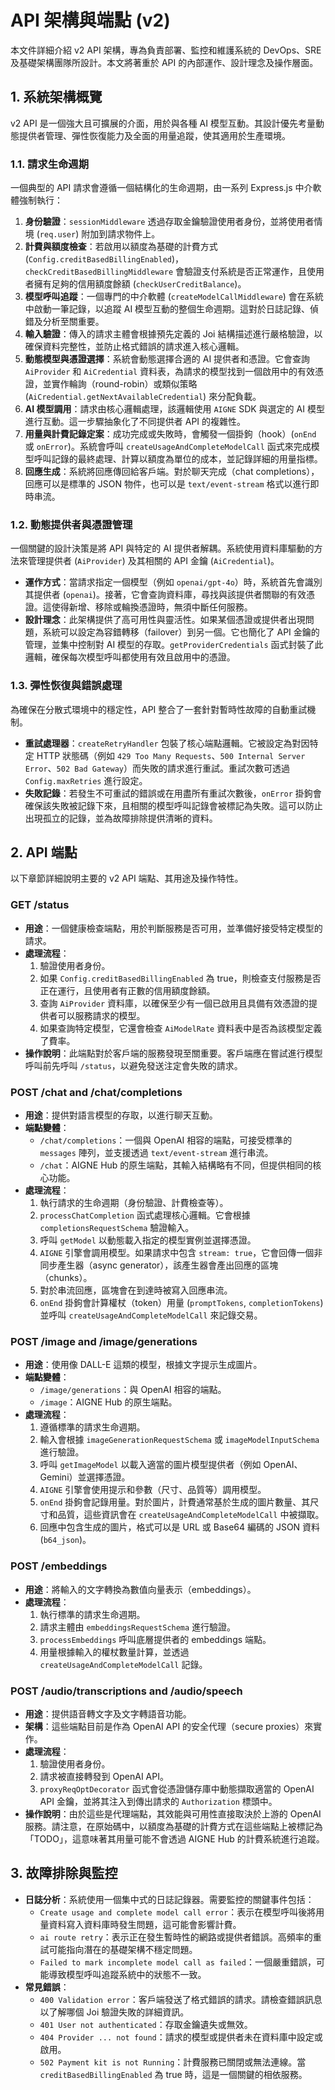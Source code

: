 # API 架構與端點 (v2)

本文件詳細介紹 v2 API 架構，專為負責部署、監控和維護系統的 DevOps、SRE 及基礎架構團隊所設計。本文將著重於 API 的內部運作、設計理念及操作層面。

## 1. 系統架構概覽

v2 API 是一個強大且可擴展的介面，用於與各種 AI 模型互動。其設計優先考量動態提供者管理、彈性恢復能力及全面的用量追蹤，使其適用於生產環境。

### 1.1. 請求生命週期

一個典型的 API 請求會遵循一個結構化的生命週期，由一系列 Express.js 中介軟體強制執行：

1.  **身份驗證**：`sessionMiddleware` 透過存取金鑰驗證使用者身份，並將使用者情境 (`req.user`) 附加到請求物件上。
2.  **計費與額度檢查**：若啟用以額度為基礎的計費方式 (`Config.creditBasedBillingEnabled`)，`checkCreditBasedBillingMiddleware` 會驗證支付系統是否正常運作，且使用者擁有足夠的信用額度餘額 (`checkUserCreditBalance`)。
3.  **模型呼叫追蹤**：一個專門的中介軟體 (`createModelCallMiddleware`) 會在系統中啟動一筆記錄，以追蹤 AI 模型互動的整個生命週期。這對於日誌記錄、偵錯及分析至關重要。
4.  **輸入驗證**：傳入的請求主體會根據預先定義的 Joi 結構描述進行嚴格驗證，以確保資料完整性，並防止格式錯誤的請求進入核心邏輯。
5.  **動態模型與憑證選擇**：系統會動態選擇合適的 AI 提供者和憑證。它會查詢 `AiProvider` 和 `AiCredential` 資料表，為請求的模型找到一個啟用中的有效憑證，並實作輪詢（round-robin）或類似策略 (`AiCredential.getNextAvailableCredential`) 來分配負載。
6.  **AI 模型調用**：請求由核心邏輯處理，該邏輯使用 `AIGNE` SDK 與選定的 AI 模型進行互動。這一步驟抽象化了不同提供者 API 的複雜性。
7.  **用量與計費記錄定案**：成功完成或失敗時，會觸發一個掛鉤（hook）(`onEnd` 或 `onError`)。系統會呼叫 `createUsageAndCompleteModelCall` 函式來完成模型呼叫記錄的最終處理、計算以額度為單位的成本，並記錄詳細的用量指標。
8.  **回應生成**：系統將回應傳回給客戶端。對於聊天完成（chat completions），回應可以是標準的 JSON 物件，也可以是 `text/event-stream` 格式以進行即時串流。

### 1.2. 動態提供者與憑證管理

一個關鍵的設計決策是將 API 與特定的 AI 提供者解耦。系統使用資料庫驅動的方法來管理提供者 (`AiProvider`) 及其相關的 API 金鑰 (`AiCredential`)。

-   **運作方式**：當請求指定一個模型（例如 `openai/gpt-4o`）時，系統首先會識別其提供者 (`openai`)。接著，它會查詢資料庫，尋找與該提供者關聯的有效憑證。這使得新增、移除或輪換憑證時，無須中斷任何服務。
-   **設計理念**：此架構提供了高可用性與靈活性。如果某個憑證或提供者出現問題，系統可以設定為容錯轉移（failover）到另一個。它也簡化了 API 金鑰的管理，並集中控制對 AI 模型的存取。`getProviderCredentials` 函式封裝了此邏輯，確保每次模型呼叫都使用有效且啟用中的憑證。

### 1.3. 彈性恢復與錯誤處理

為確保在分散式環境中的穩定性，API 整合了一套針對暫時性故障的自動重試機制。

-   **重試處理器**：`createRetryHandler` 包裝了核心端點邏輯。它被設定為對因特定 HTTP 狀態碼（例如 `429 Too Many Requests`、`500 Internal Server Error`、`502 Bad Gateway`）而失敗的請求進行重試。重試次數可透過 `Config.maxRetries` 進行設定。
-   **失敗記錄**：若發生不可重試的錯誤或在用盡所有重試次數後，`onError` 掛鉤會確保該失敗被記錄下來，且相關的模型呼叫記錄會被標記為失敗。這可以防止出現孤立的記錄，並為故障排除提供清晰的資料。

## 2. API 端點

以下章節詳細說明主要的 v2 API 端點、其用途及操作特性。

### GET /status

-   **用途**：一個健康檢查端點，用於判斷服務是否可用，並準備好接受特定模型的請求。
-   **處理流程**：
    1.  驗證使用者身份。
    2.  如果 `Config.creditBasedBillingEnabled` 為 true，則檢查支付服務是否正在運行，且使用者有正數的信用額度餘額。
    3.  查詢 `AiProvider` 資料庫，以確保至少有一個已啟用且具備有效憑證的提供者可以服務請求的模型。
    4.  如果查詢特定模型，它還會檢查 `AiModelRate` 資料表中是否為該模型定義了費率。
-   **操作說明**：此端點對於客戶端的服務發現至關重要。客戶端應在嘗試進行模型呼叫前先呼叫 `/status`，以避免發送注定會失敗的請求。

### POST /chat and /chat/completions

-   **用途**：提供對語言模型的存取，以進行聊天互動。
-   **端點變體**：
    -   `/chat/completions`：一個與 OpenAI 相容的端點，可接受標準的 `messages` 陣列，並支援透過 `text/event-stream` 進行串流。
    -   `/chat`：AIGNE Hub 的原生端點，其輸入結構略有不同，但提供相同的核心功能。
-   **處理流程**：
    1.  執行請求的生命週期（身份驗證、計費檢查等）。
    2.  `processChatCompletion` 函式處理核心邏輯。它會根據 `completionsRequestSchema` 驗證輸入。
    3.  呼叫 `getModel` 以動態載入指定的模型實例並選擇憑證。
    4.  `AIGNE` 引擎會調用模型。如果請求中包含 `stream: true`，它會回傳一個非同步產生器（async generator），該產生器會產出回應的區塊（chunks）。
    5.  對於串流回應，區塊會在到達時被寫入回應串流。
    6.  `onEnd` 掛鉤會計算權杖（token）用量 (`promptTokens`, `completionTokens`) 並呼叫 `createUsageAndCompleteModelCall` 來記錄交易。

### POST /image and /image/generations

-   **用途**：使用像 DALL-E 這類的模型，根據文字提示生成圖片。
-   **端點變體**：
    -   `/image/generations`：與 OpenAI 相容的端點。
    -   `/image`：AIGNE Hub 的原生端點。
-   **處理流程**：
    1.  遵循標準的請求生命週期。
    2.  輸入會根據 `imageGenerationRequestSchema` 或 `imageModelInputSchema` 進行驗證。
    3.  呼叫 `getImageModel` 以載入適當的圖片模型提供者（例如 OpenAI、Gemini）並選擇憑證。
    4.  `AIGNE` 引擎會使用提示和參數（尺寸、品質等）調用模型。
    5.  `onEnd` 掛鉤會記錄用量。對於圖片，計費通常基於生成的圖片數量、其尺寸和品質，這些資訊會在 `createUsageAndCompleteModelCall` 中被擷取。
    6.  回應中包含生成的圖片，格式可以是 URL 或 Base64 編碼的 JSON 資料 (`b64_json`)。

### POST /embeddings

-   **用途**：將輸入的文字轉換為數值向量表示（embeddings）。
-   **處理流程**：
    1.  執行標準的請求生命週期。
    2.  請求主體由 `embeddingsRequestSchema` 進行驗證。
    3.  `processEmbeddings` 呼叫底層提供者的 embeddings 端點。
    4.  用量根據輸入的權杖數量計算，並透過 `createUsageAndCompleteModelCall` 記錄。

### POST /audio/transcriptions and /audio/speech

-   **用途**：提供語音轉文字及文字轉語音功能。
-   **架構**：這些端點目前是作為 OpenAI API 的安全代理（secure proxies）來實作。
-   **處理流程**：
    1.  驗證使用者身份。
    2.  請求被直接轉發到 OpenAI API。
    3.  `proxyReqOptDecorator` 函式會從憑證儲存庫中動態擷取適當的 OpenAI API 金鑰，並將其注入到傳出請求的 `Authorization` 標頭中。
-   **操作說明**：由於這些是代理端點，其效能與可用性直接取決於上游的 OpenAI 服務。請注意，在原始碼中，以額度為基礎的計費方式在這些端點上被標記為「TODO」，這意味著其用量可能不會透過 AIGNE Hub 的計費系統進行追蹤。

## 3. 故障排除與監控

-   **日誌分析**：系統使用一個集中式的日誌記錄器。需要監控的關鍵事件包括：
    -   `Create usage and complete model call error`：表示在模型呼叫後將用量資料寫入資料庫時發生問題，這可能會影響計費。
    -   `ai route retry`：表示正在發生暫時性的網路或提供者錯誤。高頻率的重試可能指向潛在的基礎架構不穩定問題。
    -   `Failed to mark incomplete model call as failed`：一個嚴重錯誤，可能導致模型呼叫追蹤系統中的狀態不一致。
-   **常見錯誤**：
    -   `400 Validation error`：客戶端發送了格式錯誤的請求。請檢查錯誤訊息以了解哪個 Joi 驗證失敗的詳細資訊。
    -   `401 User not authenticated`：存取金鑰遺失或無效。
    -   `404 Provider ... not found`：請求的模型或提供者未在資料庫中設定或啟用。
    -   `502 Payment kit is not Running`：計費服務已關閉或無法連線。當 `creditBasedBillingEnabled` 為 true 時，這是一個關鍵的相依服務。